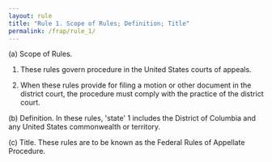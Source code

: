```yaml
---
layout: rule
title: "Rule 1. Scope of Rules; Definition; Title"
permalink: /frap/rule_1/
---
```


(a) Scope of Rules.


1. These rules govern procedure in the United States courts of appeals.


2. When these rules provide for filing a motion or other document in the district court, the procedure must comply with the practice of the district court.


(b) Definition. In these rules, 'state' 1 includes the District of Columbia and any United States commonwealth or territory.


(c) Title. These rules are to be known as the Federal Rules of Appellate Procedure.
